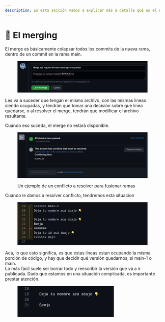 ```yaml
---
description: En esta sección vamos a explicar más a detalle qué es el merge
---
```


# 🧠 El merging

El merge es básicamente colapsar todos los commits de la nueva rama, dentro de un commit en la rama main.

<figure><img src="../assets/image (46).png" alt=""><figcaption></figcaption></figure>

Les va a suceder que tengan el mismo archivo, con las mismas lineas siendo ocupadas, y tendrán que tomar una decisión sobre qué línea quedarse, o al resolver el merge, tendrán que modificar el archivo resultante.

Cuando eso suceda, el merge no estará disponible.

<figure><img src="../assets/image.png" alt=""><figcaption><p>Un ejemplo de un conflicto a resolver para fusionar ramas</p></figcaption></figure>

Cuando le damos a resolver conflicto, tendremos esta situacion

<figure><img src="../assets/image (1).png" alt=""><figcaption></figcaption></figure>

Acá, lo que esto significa, es que estas líneas estan ocupando la misma porción de código, y hay que decidir qué versión quedarnos, si main-1 o main.\
Lo más fácil suele ser borrar todo y reescribir la versión que va a ir publicada. Dado que estamos en una situación complicada, es importante prestar atención.

<figure><img src="../assets/image (2).png" alt=""><figcaption></figcaption></figure>
